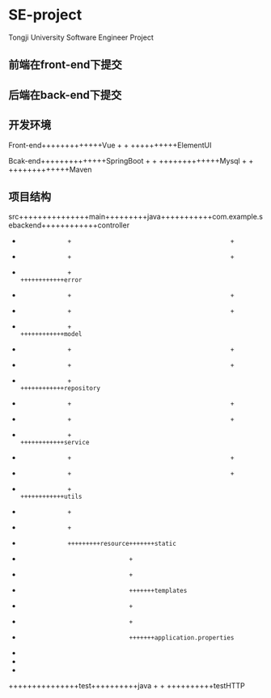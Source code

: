 # SE-project
Tongji University Software Engineer Project
## 前端在front-end下提交
## 后端在back-end下提交

## 开发环境
Front-end+++++++++++++Vue
            +
            +
            ++++++++++ElementUI
            
Bcak-end++++++++++++++SpringBoot
        +
        +
        +++++++++++++Mysql
        +
        +
        +++++++++++++Maven

## 项目结构

src+++++++++++++++main+++++++++java+++++++++++com.example.sebackend++++++++++++controller
   +                  +                                            +
   +                  +                                            +
   +                  +                                            ++++++++++++error
   +                  +                                            +
   +                  +                                            +
   +                  +                                            ++++++++++++model
   +                  +                                            +
   +                  +                                            +
   +                  +                                            ++++++++++++repository
   +                  +                                            +
   +                  +                                            +
   +                  +                                            ++++++++++++service
   +                  +                                            +
   +                  +                                            +
   +                  +                                            ++++++++++++utils
   +                  +
   +                  +
   +                  +++++++++resource+++++++static
   +                                   +
   +                                   +
   +                                   +++++++templates
   +                                   +
   +                                   +
   +                                   +++++++application.properties 
   +
   +
   +
   +++++++++++++++test++++++++++java
                      +
                      +
                      ++++++++++testHTTP
